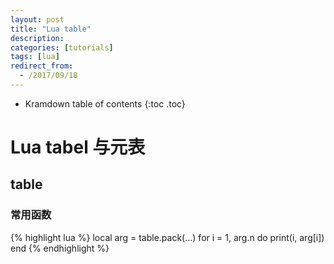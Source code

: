 ```yaml
---
layout: post
title: "Lua table"
description:
categories: [tutorials]
tags: [lua]
redirect_from:
  - /2017/09/18
---
```


* Kramdown table of contents
{:toc .toc}

# Lua tabel 与元表

## table

### 常用函数

{% highlight lua %}
local arg = table.pack(...)
for i = 1, arg.n do
	print(i, arg[i])
end
{% endhighlight %}